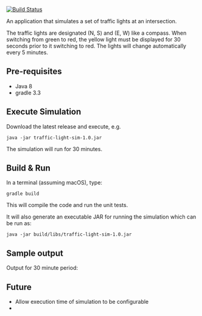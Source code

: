 [![Build Status](https://travis-ci.org/waleedusman/traffic-lights.svg?branch=master)](https://travis-ci.org/waleedusman/traffic-lights)

An application that simulates a set of traffic lights at an intersection.

The traffic lights are designated (N, S) and (E, W) like a compass. When switching from green to red, the yellow light must be displayed for 30 seconds prior to it switching to red. The lights will change automatically every 5 minutes.

## Pre-requisites
- Java 8
- gradle 3.3

## Execute Simulation
Download the latest release and execute, e.g.
```
java -jar traffic-light-sim-1.0.jar
```

The simulation will run for 30 minutes.

## Build & Run
In a terminal (assuming macOS), type:
```
gradle build
```

This will compile the code and run the unit tests.

It will also generate an executable JAR for running the simulation which can be run as:
```
java -jar build/libs/traffic-light-sim-1.0.jar
```

## Sample output
Output for 30 minute period:


## Future
- Allow execution time of simulation to be configurable
- 
